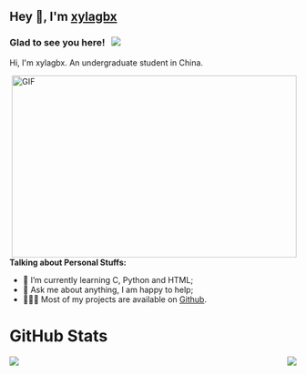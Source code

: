 ## Hey 👋, I'm [xylagbx](https://github.com/xylagbx)
### Glad to see you here! &nbsp; ![](https://visitor-badge.glitch.me/badge?page_id=xylagbx.github&style=flat-square&color=0088cc)

Hi, I'm xylagbx. An undergraduate student in China.

<img align="right" alt="GIF" src="https://github.com/abhisheknaiidu/abhisheknaiidu/blob/master/code.gif?raw=true" width="500" height="320" />
  
**Talking about Personal Stuffs:**

- 🌱 I’m currently learning C, Python and HTML; 
- 💬 Ask me about anything, I am happy to help;
- 👨🏻‍💻   Most of my projects are available on [Github](https://github.com/xylagbx).

<h1>GitHub Stats</h1>
<img align="left" src="https://github-readme-stats.vercel.app/api?username=xylagbx&show_icons=true" />
<img align="right" src="https://github-readme-stats.vercel.app/api/top-langs/?username=xylagbx&layout=compact" />

